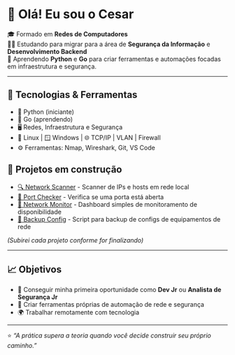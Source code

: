 # 👋 Olá! Eu sou o Cesar

🎓 Formado em **Redes de Computadores**  
🧑‍💻 Estudando para migrar para a área de **Segurança da Informação** e **Desenvolvimento Backend**  
🐍 Aprendendo **Python** e **Go** para criar ferramentas e automações focadas em infraestrutura e segurança.  

---

## 🚀 Tecnologias & Ferramentas
- 🐍 Python (iniciante)
- 🧱 Go (aprendendo)
- 🖥️ Redes, Infraestrutura e Segurança
- 🐧 Linux | 🪟 Windows | 🌐 TCP/IP | VLAN | Firewall
- ⚙️ Ferramentas: Nmap, Wireshark, Git, VS Code


## 🧪 Projetos em construção
- [🔍 Network Scanner](#) - Scanner de IPs e hosts em rede local  
- [🧭 Port Checker](#) - Verifica se uma porta está aberta  
- [📡 Network Monitor](#) - Dashboard simples de monitoramento de disponibilidade  
- [🧰 Backup Config](#) - Script para backup de configs de equipamentos de rede  

*(Subirei cada projeto conforme for finalizando)*

---

## 📈 Objetivos
- 🚀 Conseguir minha primeira oportunidade como **Dev Jr** ou **Analista de Segurança Jr**  
- 🤖 Criar ferramentas próprias de automação de rede e segurança  
- 🌍 Trabalhar remotamente com tecnologia

---


⭐ *“A prática supera a teoria quando você decide construir seu próprio caminho.”*
